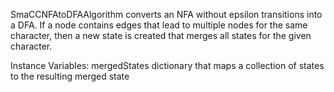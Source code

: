 SmaCCNFAtoDFAAlgorithm converts an NFA without epsilon transitions into a DFA. If a node contains edges that lead to multiple nodes for the same character, then a new state is created that merges all states for the given character. 

Instance Variables:
	mergedStates	<Dictionary>	dictionary that maps a collection of states to the resulting merged state
